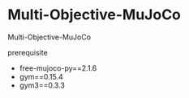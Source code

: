 # Multi-Objective-MuJoCo
Multi-Objective-MuJoCo

prerequisite

- free-mujoco-py==2.1.6
- gym==0.15.4
- gym3==0.3.3
